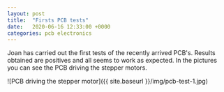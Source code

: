 ```yaml
---
layout: post
title:  "Firsts PCB tests"
date:   2020-06-16 12:33:00 +0000
categories: pcb electronics
---
```

Joan has carried out the first tests of the recently arrived PCB's. Results obtained are positives and all seems to work as expected. In the pictures you can see the PCB driving the stepper motors. 

![PCB driving the stepper motor]({{ site.baseurl }}/img/pcb-test-1.jpg)

